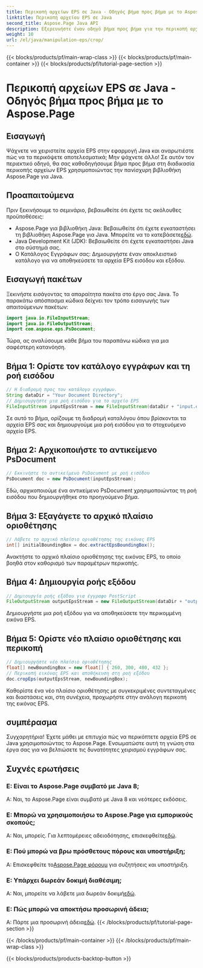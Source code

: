 ```yaml
---
title: Περικοπή αρχείων EPS σε Java - Οδηγός βήμα προς βήμα με το Aspose.Page
linktitle: Περικοπή αρχείου EPS σε Java
second_title: Aspose.Page Java API
description: Εξερευνήστε έναν οδηγό βήμα προς βήμα για την περικοπή αρχείων EPS σε Java χρησιμοποιώντας το Aspose.Page. Βελτιώστε τις δεξιότητες χειρισμού εγγράφων σας χωρίς κόπο.
weight: 10
url: /el/java/manipulation-eps/crop/
---
```


{{< blocks/products/pf/main-wrap-class >}}
{{< blocks/products/pf/main-container >}}
{{< blocks/products/pf/tutorial-page-section >}}

# Περικοπή αρχείων EPS σε Java - Οδηγός βήμα προς βήμα με το Aspose.Page

## Εισαγωγή
Ψάχνετε να χειριστείτε αρχεία EPS στην εφαρμογή Java και αναρωτιέστε πώς να τα περικόψετε αποτελεσματικά; Μην ψάχνετε άλλο! Σε αυτόν τον περιεκτικό οδηγό, θα σας καθοδηγήσουμε βήμα προς βήμα στη διαδικασία περικοπής αρχείων EPS χρησιμοποιώντας την πανίσχυρη βιβλιοθήκη Aspose.Page για Java.
## Προαπαιτούμενα
Πριν ξεκινήσουμε το σεμινάριο, βεβαιωθείτε ότι έχετε τις ακόλουθες προϋποθέσεις:
-  Aspose.Page για βιβλιοθήκη Java: Βεβαιωθείτε ότι έχετε εγκαταστήσει τη βιβλιοθήκη Aspose.Page για Java. Μπορείτε να το κατεβάσετε[εδώ](https://releases.aspose.com/page/java/).
- Java Development Kit (JDK): Βεβαιωθείτε ότι έχετε εγκαταστήσει Java στο σύστημά σας.
- Ο Κατάλογος Εγγράφων σας: Δημιουργήστε έναν αποκλειστικό κατάλογο για να αποθηκεύσετε τα αρχεία EPS εισόδου και εξόδου.
## Εισαγωγή πακέτων
Ξεκινήστε εισάγοντας τα απαραίτητα πακέτα στο έργο σας Java. Το παρακάτω απόσπασμα κώδικα δείχνει τον τρόπο εισαγωγής των απαιτούμενων πακέτων:
```java
import java.io.FileInputStream;
import java.io.FileOutputStream;
import com.aspose.eps.PsDocument;
```
Τώρα, ας αναλύσουμε κάθε βήμα του παραπάνω κώδικα για μια σαφέστερη κατανόηση.
## Βήμα 1: Ορίστε τον κατάλογο εγγράφων και τη ροή εισόδου
```java
// Η διαδρομή προς τον κατάλογο εγγράφων.
String dataDir = "Your Document Directory";
// Δημιουργήστε μια ροή εισόδου για το αρχείο EPS
FileInputStream inputEpsStream = new FileInputStream(dataDir + "input.eps");
```
Σε αυτό το βήμα, ορίζουμε τη διαδρομή καταλόγου όπου βρίσκονται τα αρχεία EPS σας και δημιουργούμε μια ροή εισόδου για το στοχευόμενο αρχείο EPS.
## Βήμα 2: Αρχικοποιήστε το αντικείμενο PsDocument
```java
// Εκκινήστε το αντικείμενο PsDocument με ροή εισόδου
PsDocument doc = new PsDocument(inputEpsStream);
```
Εδώ, αρχικοποιούμε ένα αντικείμενο PsDocument χρησιμοποιώντας τη ροή εισόδου που δημιουργήθηκε στο προηγούμενο βήμα.
## Βήμα 3: Εξαγάγετε το αρχικό πλαίσιο οριοθέτησης
```java
// Λάβετε το αρχικό πλαίσιο οριοθέτησης της εικόνας EPS
int[] initialBoundingBox = doc.extractEpsBoundingBox();
```
Ανακτήστε το αρχικό πλαίσιο οριοθέτησης της εικόνας EPS, το οποίο βοηθά στον καθορισμό των παραμέτρων περικοπής.
## Βήμα 4: Δημιουργία ροής εξόδου
```java
// Δημιουργία ροής εξόδου για έγγραφο PostScript
FileOutputStream outputEpsStream = new FileOutputStream(dataDir + "output_crop.eps");
```
Δημιουργήστε μια ροή εξόδου για να αποθηκεύσετε την περικομμένη εικόνα EPS.
## Βήμα 5: Ορίστε νέο πλαίσιο οριοθέτησης και περικοπή
```java
// Δημιουργήστε νέο πλαίσιο οριοθέτησης
float[] newBoundingBox = new float[] { 260, 300, 480, 432 };
// Περικοπή εικόνας EPS και αποθήκευση στη ροή εξόδου
doc.cropEps(outputEpsStream, newBoundingBox);
```
Καθορίστε ένα νέο πλαίσιο οριοθέτησης με συγκεκριμένες συντεταγμένες και διαστάσεις και, στη συνέχεια, προχωρήστε στην ανάλογη περικοπή της εικόνας EPS.
## συμπέρασμα
Συγχαρητήρια! Έχετε μάθει με επιτυχία πώς να περικόπτετε αρχεία EPS σε Java χρησιμοποιώντας το Aspose.Page. Ενσωματώστε αυτή τη γνώση στα έργα σας για να βελτιώσετε τις δυνατότητες χειρισμού εγγράφων σας.
## Συχνές ερωτήσεις
### Ε: Είναι το Aspose.Page συμβατό με Java 8;
Α: Ναι, το Aspose.Page είναι συμβατό με Java 8 και νεότερες εκδόσεις.
### Ε: Μπορώ να χρησιμοποιήσω το Aspose.Page για εμπορικούς σκοπούς;
 Α: Ναι, μπορείς. Για λεπτομέρειες αδειοδότησης, επισκεφθείτε[εδώ](https://purchase.aspose.com/buy).
### Ε: Πού μπορώ να βρω πρόσθετους πόρους και υποστήριξη;
 Α: Επισκεφθείτε το[Aspose.Page φόρουμ](https://forum.aspose.com/c/page/39) για συζητήσεις και υποστήριξη.
### Ε: Υπάρχει δωρεάν δοκιμή διαθέσιμη;
 Α: Ναι, μπορείτε να λάβετε μια δωρεάν δοκιμή[εδώ](https://releases.aspose.com/).
### Ε: Πώς μπορώ να αποκτήσω προσωρινή άδεια;
 Α: Πάρτε μια προσωρινή άδεια[εδώ](https://purchase.aspose.com/temporary-license/).
{{< /blocks/products/pf/tutorial-page-section >}}

{{< /blocks/products/pf/main-container >}}
{{< /blocks/products/pf/main-wrap-class >}}

{{< blocks/products/products-backtop-button >}}
